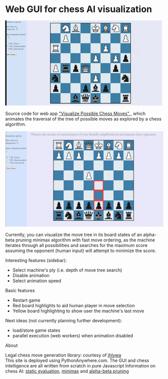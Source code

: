 # Web GUI for chess AI visualization

![demo0](static/chess_demo.gif)

Source code for web app <a href="http://visualchess.pythonanywhere.com/"> "Visualize Possible Chess Moves" </a>, which animates the traversal of the tree of possible moves as explored by a chess algorithm.


![demo1](static/demo.png)


Currently, you can visualize the move tree in its board states of an alpha-beta pruning minimax algorithm with fast move ordering, as the machine iterates through all possibilities and searches for the maximum score assuming the opponent (human input) will attempt to minimize the score. 

Interesting features (sidebar):
- Select machine's ply (i.e. depth of move tree search)
- Disable animation
- Select animation speed

Basic features
- Restart game
- Red board highlights to aid human player in move selection
- Yellow board highlighting to show user the machine's last move




Next ideas (not currently planning further development):
- load/store game states
- parallel execution (web workers) when animation disabled
              

About
  <p>
                Legal chess move generation library: courtesy of
                <a href="https://github.com/jhlywa/chess.js/"> jhlywa </a>
                <br> 
                This site is deployed using PythonAnywhere.com.
                The GUI and chess intelligence are all written from scratch in pure Javascript
                Information on chess AI:
                <a href="https://en.wikipedia.org/wiki/Evaluation_function#In_chess">
                static evaluation</a>,
                <a href="https://en.wikipedia.org/wiki/Minimax">minimax</a> and
                <a href="https://en.wikipedia.org/wiki/Alpha%E2%80%93beta_pruning">
                     alpha-beta pruning
                </a>

